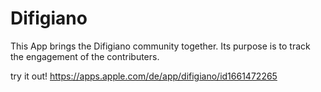 # Difigiano

This App brings the Difigiano community together.
Its purpose is to track the engagement of the contributers.

try it out!
https://apps.apple.com/de/app/difigiano/id1661472265
